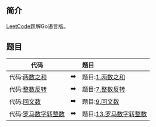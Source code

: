 ## 简介
[LeetCode](https://leetcode-cn.com)题解Go语言版。

## 题目
|    代码   |               |题目    | 
|----------|:-------------:|:------|
|代码:[两数之和](./code/twoSum.go)|:arrow_right:|题目:[1.两数之和](https://leetcode-cn.com/problems/two-sum/)|
|代码:[整数反转](./code/reverse.go)|:arrow_right:|题目:[7.整数反转](https://leetcode-cn.com/problems/reverse-integer/)|
|代码:[回文数](./code/isPalindrome.go)|:arrow_right:|题目:[9.回文数](https://leetcode-cn.com/problems/palindrome-number/)|  
|代码:[罗马数字转整数](./code/romanToInt.go)|:arrow_right:|题目:[13.罗马数字转整数](https://leetcode-cn.com/problems/roman-to-integer/)|